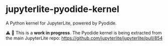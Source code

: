 # jupyterlite-pyodide-kernel

A Python kernel for JupyterLite, powered by Pyodide.

⚠️ 🚧 This is a **work in progress**. The Pyodide kernel is being extracted from the main JupyterLite repo: https://github.com/jupyterlite/jupyterlite/pull/854
